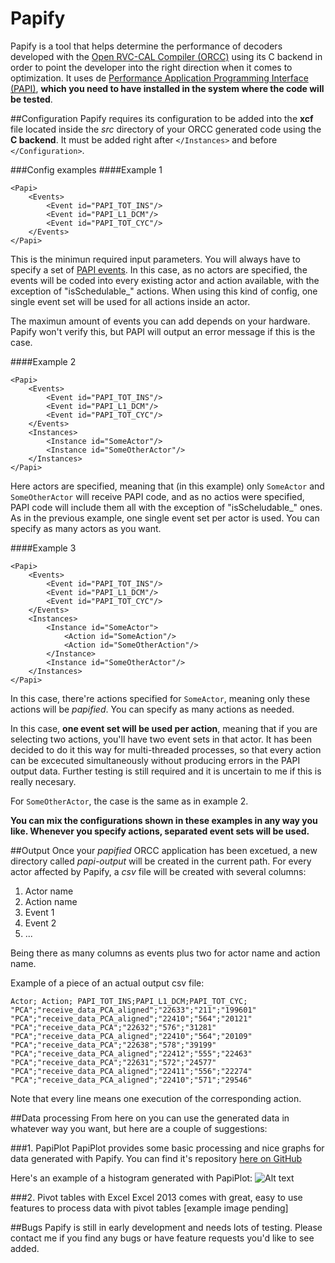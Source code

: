 Papify
======
Papify is a tool that helps determine the performance of decoders developed with the [Open RVC-CAL Compiler (ORCC)](http://orcc.sourceforge.net/) using its C backend in order to point the developer into the right direction when it comes to optimization. It uses de [Performance Application Programming Interface (PAPI)](http://icl.cs.utk.edu/papi/), **which you need to have installed in the system where the code will be tested**. 

##Configuration
Papify requires its configuration to be added into the **xcf** file located inside the *src* directory of your ORCC generated code using the **C backend**. It must be added right after `</Instances>` and before `</Configuration>`. 

###Config examples
####Example 1
```
<Papi>
    <Events>
        <Event id="PAPI_TOT_INS"/>
        <Event id="PAPI_L1_DCM"/>
        <Event id="PAPI_TOT_CYC"/>
    </Events>
</Papi>
```

This is the minimun required input parameters. You will always have to specify a set of [PAPI events](http://icl.cs.utk.edu/projects/papi/presets.html). In this case, as no actors are specified, the events will be coded into every existing actor and action available, with the exception of "isSchedulable_" actions. When using this kind of config, one single event set will be used for all actions inside an actor.

The maximun amount of events you can add depends on your hardware. Papify won't verify this, but PAPI will output an error message if this is the case.


####Example 2
```
<Papi>
    <Events>
        <Event id="PAPI_TOT_INS"/>
        <Event id="PAPI_L1_DCM"/>
        <Event id="PAPI_TOT_CYC"/>
    </Events>
    <Instances>
        <Instance id="SomeActor"/> 
        <Instance id="SomeOtherActor"/>
    </Instances>
</Papi>
```

Here actors are specified, meaning that (in this example) only `SomeActor` and `SomeOtherActor` will receive PAPI code, and as no actios were specified, PAPI code will include them all with the exception of "isScheludable_" ones. As in the previous example, one single event set per actor is used. You can specify as many actors as you want.

####Example 3
```
<Papi>
    <Events>
        <Event id="PAPI_TOT_INS"/>
        <Event id="PAPI_L1_DCM"/>
        <Event id="PAPI_TOT_CYC"/>
    </Events>
    <Instances>
        <Instance id="SomeActor"> 
            <Action id="SomeAction"/>
            <Action id="SomeOtherAction"/>
        </Instance>
        <Instance id="SomeOtherActor"/>
    </Instances>
</Papi>
```
In this case, there're actions specified for `SomeActor`, meaning only these actions will be *papified*. You can specify as many actions as needed.

In this case, **one event set will be used per action**, meaning that if you are selecting two actions, you'll have two event sets in that actor. It has been decided to do it this way for multi-threaded processes, so that every action can be excecuted simultaneously without producing errors in the PAPI output data. Further testing is still required and it is uncertain to me if this is really necesary.

For `SomeOtherActor`, the case is the same as in example 2.




**You can mix the configurations shown in these examples in any way you like. Whenever you specify actions, separated event sets will be used.**

##Output
Once your *papified* ORCC application has been excetued, a new directory called *papi-output* will be created in the current path. For every actor affected by Papify, a *csv* file will be created with several columns:

1. Actor name
2. Action name
3. Event 1
4. Event 2
5. ...

Being there as many columns as events plus two for actor name and action name.

Example of a piece of an actual output csv file:
```
Actor; Action; PAPI_TOT_INS;PAPI_L1_DCM;PAPI_TOT_CYC;
"PCA";"receive_data_PCA_aligned";"22633";"211";"199601"
"PCA";"receive_data_PCA_aligned";"22410";"564";"20121"
"PCA";"receive_data_PCA";"22632";"576";"31281"
"PCA";"receive_data_PCA_aligned";"22410";"564";"20109"
"PCA";"receive_data_PCA";"22638";"578";"39199"
"PCA";"receive_data_PCA_aligned";"22412";"555";"22463"
"PCA";"receive_data_PCA";"22631";"572";"24577"
"PCA";"receive_data_PCA_aligned";"22411";"556";"22274"
"PCA";"receive_data_PCA_aligned";"22410";"571";"29546"
```

Note that every line means one execution of the corresponding action.

##Data processing
From here on you can use the generated data in whatever way you want, but here are a couple of suggestions:

###1. PapiPlot
PapiPlot provides some basic processing and nice graphs for data generated with Papify. You can find it's repository [here on GitHub](https://github.com/panacotta/papiplot)

Here's an example of a histogram generated with PapiPlot:
![Alt text](https://raw.githubusercontent.com/panacotta/papiplot/master/papiplot/readme/papiplot_overall_.png?raw=true "Optional Title")

###2. Pivot tables with Excel
Excel 2013 comes with great, easy to use features to process data with pivot tables
[example image pending]


##Bugs
Papify is still in early development and needs lots of testing. Please contact me if you find any bugs or have feature requests you'd like to see added.
